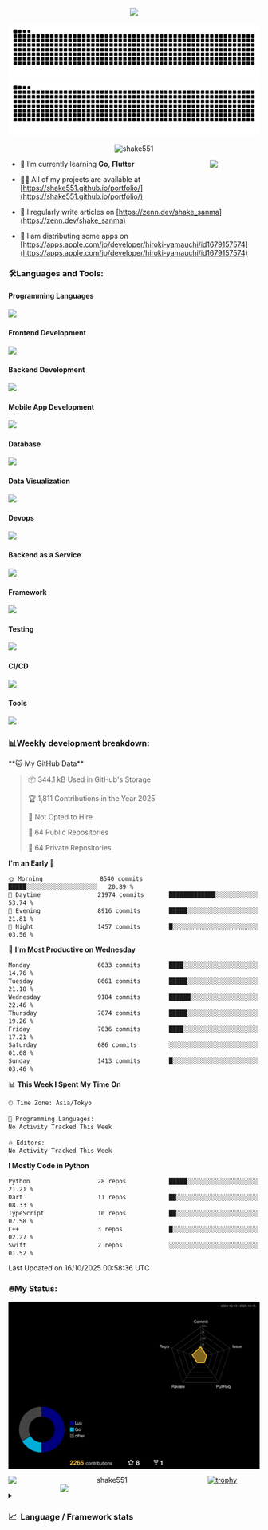 <p align="center"><img src="https://capsule-render.vercel.app/api?type=waving&color=gradient&height=300&section=header&text=Hi%20I'm%20shake&fontSize=90&animation=fadeIn&fontAlignY=38&desc=Welcome%20To%20Shake's%20GitHub%20Profile%20&descAlignY=51&descAlign=62"></p>

<p align="center">
  <img src="https://raw.githubusercontent.com/shake551/shake551/output/github-contribution-grid-snake-dark.svg#gh-dark-mode-only" />
  <img src="https://raw.githubusercontent.com/shake551/shake551/output/github-contribution-grid-snake.svg#gh-light-mode-only" />
</p>


<p align="center">
  <img src="https://komarev.com/ghpvc/?username=shake551&label=Profile%20views&color=0e75b6&style=flat" alt="shake551" />
</p>

<img src="https://media.giphy.com/media/hvRJCLFzcasrR4ia7z/giphy.gif" width="100" align="right">

- 🌱 I’m currently learning **Go**, **Flutter**

- 👨‍💻 All of my projects are available at [https://shake551.github.io/portfolio/](https://shake551.github.io/portfolio/)

- 📝 I regularly write articles on [https://zenn.dev/shake_sanma](https://zenn.dev/shake_sanma)

- 🍏 I am distributing some apps on [https://apps.apple.com/jp/developer/hiroki-yamauchi/id1679157574](https://apps.apple.com/jp/developer/hiroki-yamauchi/id1679157574)


<h3 align="left">🛠️Languages and Tools:</h3>
<h4 align="left">Programming Languages</h4>
<img src="https://skillicons.dev/icons?i=go,java,lua,js,ts,c,cs,cpp,php,ruby,rust,py">

<h4 align="left">Frontend Development</h4>
<img src="https://skillicons.dev/icons?i=nextjs,react,vue,html,css,bootstrap,pug,tailwind">

<h4 align="left">Backend Development</h4>
<img src="https://skillicons.dev/icons?i=graphql,express,prisma,kafka,kotlin,nodejs,spring,nginx">

<h4 align="left">Mobile App Development</h4>
<img src="https://skillicons.dev/icons?i=dart,flutter">

<h4 align="left">Database</h4>
<img src="https://skillicons.dev/icons?i=mysql,postgres,redis,sqlite,dynamodb">

<h4 align="left">Data Visualization</h4>
<img src="https://skillicons.dev/icons?i=grafana">

<h4 align="left">Devops</h4>
<img src="https://skillicons.dev/icons?i=docker,kubernetes,gcp,aws,bash,azure,jenkins,vercel">

<h4 align="left">Backend as a Service</h4>
<img src="https://skillicons.dev/icons?i=firebase,heroku">

<h4 align="left">Framework</h4>
<img src="https://skillicons.dev/icons?i=django,laravel,fastapi,rails,remix,flask">

<h4 align="left">Testing</h4>
<img src="https://skillicons.dev/icons?i=jest,selenium,">

<h4 align="left">CI/CD</h4>
<img src="https://skillicons.dev/icons?i=githubactions,jenkins,">

<h4 align="left">Tools</h4>
<img src="https://skillicons.dev/icons?i=github,git,postman,linux,prometheus,md,matlab,blender,xd,ai,">

<br>

<h3 align="left">📊Weekly development breakdown:</h3>
<!--START_SECTION:waka-->
**🐱 My GitHub Data** 

> 📦 344.1 kB Used in GitHub's Storage 
 > 
> 🏆 1,811 Contributions in the Year 2025
 > 
> 🚫 Not Opted to Hire
 > 
> 📜 64 Public Repositories 
 > 
> 🔑 64 Private Repositories 
 > 
**I'm an Early 🐤** 

```text
🌞 Morning                8540 commits        █████░░░░░░░░░░░░░░░░░░░░   20.89 % 
🌆 Daytime                21974 commits       █████████████░░░░░░░░░░░░   53.74 % 
🌃 Evening                8916 commits        █████░░░░░░░░░░░░░░░░░░░░   21.81 % 
🌙 Night                  1457 commits        █░░░░░░░░░░░░░░░░░░░░░░░░   03.56 % 
```
📅 **I'm Most Productive on Wednesday** 

```text
Monday                   6033 commits        ████░░░░░░░░░░░░░░░░░░░░░   14.76 % 
Tuesday                  8661 commits        █████░░░░░░░░░░░░░░░░░░░░   21.18 % 
Wednesday                9184 commits        ██████░░░░░░░░░░░░░░░░░░░   22.46 % 
Thursday                 7874 commits        █████░░░░░░░░░░░░░░░░░░░░   19.26 % 
Friday                   7036 commits        ████░░░░░░░░░░░░░░░░░░░░░   17.21 % 
Saturday                 686 commits         ░░░░░░░░░░░░░░░░░░░░░░░░░   01.68 % 
Sunday                   1413 commits        █░░░░░░░░░░░░░░░░░░░░░░░░   03.46 % 
```


📊 **This Week I Spent My Time On** 

```text
🕑︎ Time Zone: Asia/Tokyo

💬 Programming Languages: 
No Activity Tracked This Week

🔥 Editors: 
No Activity Tracked This Week
```

**I Mostly Code in Python** 

```text
Python                   28 repos            █████░░░░░░░░░░░░░░░░░░░░   21.21 % 
Dart                     11 repos            ██░░░░░░░░░░░░░░░░░░░░░░░   08.33 % 
TypeScript               10 repos            ██░░░░░░░░░░░░░░░░░░░░░░░   07.58 % 
C++                      3 repos             █░░░░░░░░░░░░░░░░░░░░░░░░   02.27 % 
Swift                    2 repos             ░░░░░░░░░░░░░░░░░░░░░░░░░   01.52 % 
```




 Last Updated on 16/10/2025 00:58:36 UTC
<!--END_SECTION:waka-->


<h3 align="left">🔥My Status:</h3>

<p align="center">
  <img src="./profile-3d-contrib/profile-night-rainbow.svg" align="center" width="550">
</p>
  
<p align="center">
<img src="https://github-readme-streak-stats.herokuapp.com/?user=shake551&theme=highcontrast" alt="shake551" align="left" width="400">
<img src="https://github-readme-stats.vercel.app/api?username=shake551&count_private=true&show_icons=true&theme=highcontrast" align="right" width="400">
</p>

[![trophy](https://github-profile-trophy.vercel.app/?username=shake551&theme=darkhub&column=8)](https://github.com/ryo-ma/github-profile-trophy)

<details>
  <summary><h3>📈&nbsp;&nbsp;Language&nbsp;/&nbsp;Framework stats</h3></summary>
  <br/>
  <a href='https://profile.codersrank.io/user/shake551/'>
    <img src='http://cr-skills-chart-widget.azurewebsites.net/api/api?username=shake551' width="800">
  </a>

</details>
